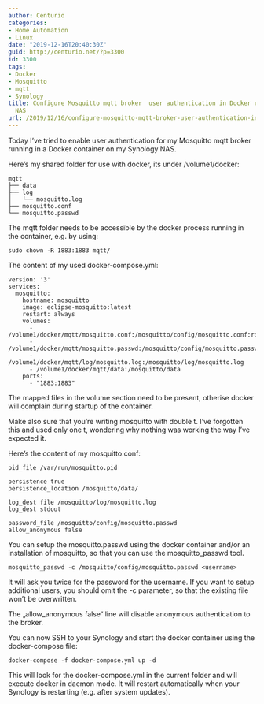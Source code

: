 ```yaml
---
author: Centurio
categories:
- Home Automation
- Linux
date: "2019-12-16T20:40:30Z"
guid: http://centurio.net/?p=3300
id: 3300
tags:
- Docker
- Mosquitto
- mqtt
- Synology
title: Configure Mosquitto mqtt broker  user authentication in Docker running on Synology
  NAS
url: /2019/12/16/configure-mosquitto-mqtt-broker-user-authentication-in-docker-running-on-synology-nas/
---
```

Today I&#8217;ve tried to enable user authentication for my Mosquitto mqtt broker running in a Docker container on my Synology NAS.

Here&#8217;s my shared folder for use with docker, its under /volume1/docker:

<pre class="wp-block-code"><code>mqtt
├── data
├── log
│   └── mosquitto.log
├── mosquitto.conf
└── mosquitto.passwd</code></pre>

The mqtt folder needs to be accessible by the docker process running in the container, e.g. by using:

<pre class="wp-block-code"><code>sudo chown -R 1883:1883 mqtt/</code></pre>

The content of my used docker-compose.yml:

<pre class="wp-block-code"><code>version: '3'
services:
  mosquitto:
    hostname: mosquitto
    image: eclipse-mosquitto:latest
    restart: always
    volumes:
      - /volume1/docker/mqtt/mosquitto.conf:/mosquitto/config/mosquitto.conf:ro
      - /volume1/docker/mqtt/mosquitto.passwd:/mosquitto/config/mosquitto.passwd
      - /volume1/docker/mqtt/log/mosquitto.log:/mosquitto/log/mosquitto.log
      - /volume1/docker/mqtt/data:/mosquitto/data
    ports:
      - "1883:1883"
</code></pre>

The mapped files in the volume section need to be present, otherise docker will complain during startup of the container.

Make also sure that you&#8217;re writing mosquitto with double t. I&#8217;ve forgotten this and used only one t, wondering why nothing was working the way I&#8217;ve expected it.

Here&#8217;s the content of my mosquitto.conf:

<pre class="wp-block-code"><code>pid_file /var/run/mosquitto.pid

persistence true
persistence_location /mosquitto/data/

log_dest file /mosquitto/log/mosquitto.log
log_dest stdout

password_file /mosquitto/config/mosquitto.passwd
allow_anonymous false</code></pre>

You can setup the mosquitto.passwd using the docker container and/or an installation of mosquitto, so that you can use the mosquitto_passwd tool.

<pre class="wp-block-code"><code>mosquitto_passwd -c /mosquitto/config/mosquitto.passwd &lt;username></code></pre>

It will ask you twice for the password for the username. If you want to setup additional users, you should omit the -c parameter, so that the existing file won&#8217;t be overwritten.

The &#8222;allow_anonymous false&#8220; line will disable anonymous authentication to the broker.

You can now SSH to your Synology and start the docker container using the docker-compose file:

<pre class="wp-block-code"><code>docker-compose -f docker-compose.yml up -d</code></pre>

This will look for the docker-compose.yml in the current folder and will execute docker in daemon mode. It will restart automatically when your Synology is restarting (e.g. after system updates).